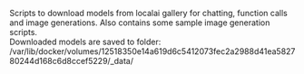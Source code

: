 Scripts to download models from localai gallery for chatting, function calls and image generations. Also contains some sample image generation scripts.    
Downloaded models are saved to folder:
      /var/lib/docker/volumes/12518350e14a619d6c5412073fec2a2988d41ea582780244d168c6d8ccef5229/_data/
